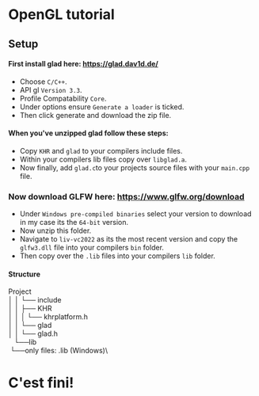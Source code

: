 # OpenGL tutorial
## Setup
#### First install glad here: https://glad.dav1d.de/
  - Choose `C/C++`.
  - API gl `Version 3.3`.
  - Profile Compatability `Core`.
  - Under options ensure `Generate a loader` is ticked.
  - Then click generate and download the zip file.
#### When you've unzipped glad follow these steps:
   - Copy `KHR` and `glad` to your compilers include files.
   - Within your compilers lib files copy over `libglad.a`.
   - Now finally, add `glad.c`to your projects source files with your `main.cpp` file.


### Now download GLFW here: https://www.glfw.org/download  
  - Under `Windows pre-compiled binaries` select your version to download in my case its the `64-bit` version.
  - Now unzip this folder.
  - Navigate to `liv-vc2022` as its the most recent version and copy the `glfw3.dll` file into your compilers `bin` folder.
  - Then copy over the `.lib` files into your compilers `lib` folder.
#### Structure

Project\
 │ │ └── include\
 │ │      ├── KHR\
 │ │      │   └── khrplatform.h\
 │ │      └── glad\
 │ │          └── glad.h\
&nbsp;&nbsp; └──lib\
 &nbsp;└──only files: .lib (Windows)\
# C'est fini!
